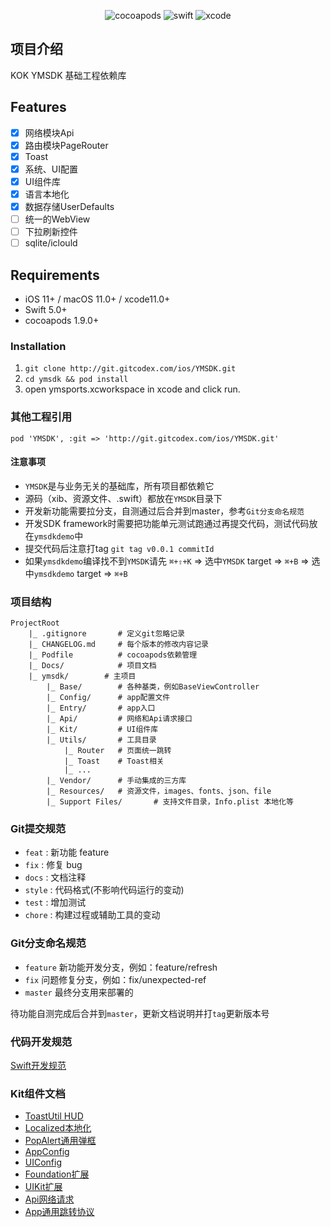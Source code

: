 <p align="center">
    <img src="https://img.shields.io/badge/pod-1.9.3-brightgreen" alt="cocoapods" title="cocoapods"/>
    <img src="https://img.shields.io/badge/swift-5.0-orange" alt="swift" title="swift"/>
    <img src="https://img.shields.io/badge/xcode-11.0-blue" alt="xcode" title="xcode"/>
</p>

## 项目介绍

KOK YMSDK 基础工程依赖库

## Features

- [x] 网络模块Api
- [x] 路由模块PageRouter
- [x] Toast
- [x] 系统、UI配置
- [x] UI组件库
- [x] 语言本地化
- [x] 数据存储UserDefaults
- [ ] 统一的WebView
- [ ] 下拉刷新控件
- [ ] sqlite/iclould

## Requirements

- iOS 11+ / macOS 11.0+ / xcode11.0+
- Swift 5.0+
- cocoapods 1.9.0+

### Installation

1. `git clone http://git.gitcodex.com/ios/YMSDK.git`
2. `cd ymsdk && pod install`
3. open ymsports.xcworkspace in xcode and click run.


### 其他工程引用
`pod 'YMSDK', :git => 'http://git.gitcodex.com/ios/YMSDK.git'`

#### 注意事项
- `YMSDK`是与业务无关的基础库，所有项目都依赖它
- 源码（xib、资源文件、.swift）都放在`YMSDK`目录下
- 开发新功能需要拉分支，自测通过后合并到master，参考`Git分支命名规范`
- 开发SDK framework时需要把功能单元测试跑通过再提交代码，测试代码放在`ymsdkdemo`中
- 提交代码后注意打tag  `git tag v0.0.1 commitId`
- 如果`ymsdkdemo`编译找不到`YMSDK`请先 `⌘+⇧+K` => 选中`YMSDK` target => `⌘+B` => 选中`ymsdkdemo` target => `⌘+B`



### 项目结构

```
ProjectRoot
    |_ .gitignore       # 定义git忽略记录
    |_ CHANGELOG.md     # 每个版本的修改内容记录
    |_ Podfile          # cocoapods依赖管理
    |_ Docs/            # 项目文档
    |_ ymsdk/        # 主项目
        |_ Base/        # 各种基类，例如BaseViewController
        |_ Config/      # app配置文件
        |_ Entry/       # app入口
        |_ Api/         # 网络和Api请求接口
        |_ Kit/         # UI组件库
        |_ Utils/       # 工具目录
            |_ Router   # 页面统一跳转
            |_ Toast    # Toast相关
            |_ ...
        |_ Vendor/      # 手动集成的三方库
        |_ Resources/   # 资源文件，images、fonts、json、file
        |_ Support Files/       # 支持文件目录，Info.plist 本地化等
```


### Git提交规范
- `feat` :     新功能 feature
- `fix` :      修复 bug
- `docs` :      文档注释
- `style` :  代码格式(不影响代码运行的变动)
- `test` :    增加测试
- `chore` :  构建过程或辅助工具的变动


### Git分支命名规范
- `feature` 新功能开发分支，例如：feature/refresh
- `fix` 问题修复分支，例如：fix/unexpected-ref
- `master` 最终分支用来部署的

待功能自测完成后合并到`master`，更新文档说明并打`tag`更新版本号



### 代码开发规范

[Swift开发规范](Docs/swift-rules.md)


### Kit组件文档
- [ToastUtil HUD](Docs/toast.md)
- [Localized本地化](Docs/localized.md)
- [PopAlert通用弹框](Docs/popalert.md)
- [AppConfig](Docs/appconfig.md)
- [UIConfig](Docs/uiconfig.md)
- [Foundation扩展](Docs/foundation.md)
- [UIKit扩展](Docs/uikit.md)
- [Api网络请求](Docs/api.md)
- [App通用跳转协议](Docs/jump.md)





